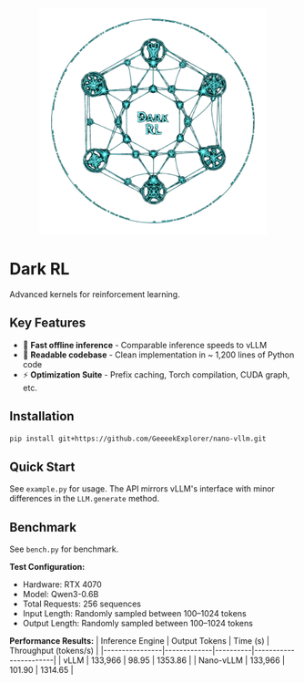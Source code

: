 <p align="center">
  <img src="static/dark_rl_alpha_refined.png" alt="Nebulous Logo" width="400">
</p>

# Dark RL

Advanced kernels for reinforcement learning.

## Key Features

* 🚀 **Fast offline inference** - Comparable inference speeds to vLLM
* 📖 **Readable codebase** - Clean implementation in ~ 1,200 lines of Python code
* ⚡ **Optimization Suite** - Prefix caching, Torch compilation, CUDA graph, etc.

## Installation

```bash
pip install git+https://github.com/GeeeekExplorer/nano-vllm.git
```

## Quick Start

See `example.py` for usage. The API mirrors vLLM's interface with minor differences in the `LLM.generate` method.

## Benchmark

See `bench.py` for benchmark.

**Test Configuration:**
- Hardware: RTX 4070
- Model: Qwen3-0.6B
- Total Requests: 256 sequences
- Input Length: Randomly sampled between 100–1024 tokens
- Output Length: Randomly sampled between 100–1024 tokens

**Performance Results:**
| Inference Engine | Output Tokens | Time (s) | Throughput (tokens/s) |
|----------------|-------------|----------|-----------------------|
| vLLM           | 133,966     | 98.95    | 1353.86               |
| Nano-vLLM      | 133,966     | 101.90   | 1314.65               |
